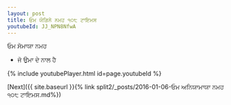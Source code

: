 ```yaml
---
layout: post
title: ਓਮ ਯੋਗਿਨੇ ਨਮਹ ੧੦੮ ਟਾਇਮਸ
youtubeId: JJ_NPN8NfwA
---
```

 
 
 ਓਮ ਸੋਮਾਯਾ ਨਮਹ  
 
 -  ਜੋ ਉਮਾ ਦੇ ਨਾਲ ਹੈ 
 
  
 
  
 
 
 
 
 
 


{% include youtubePlayer.html id=page.youtubeId %}
 
[Next]({{ site.baseurl }}{% link  split2/_posts/2016-01-06-ਓਮ ਅਨਿਯਾਮਾਯਾ ਨਮਹ  ੧੦੮ ਟਾਇਮਸ.md%})
 
